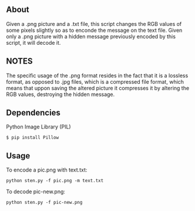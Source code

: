 ## About

Given a .png picture and a .txt file, this script changes the RGB values of some pixels slightly so as to enconde the message on the text file. Given only a .png picture with a hidden message previously encoded by this script, it will decode it.

## NOTES

The specific usage of the .png format resides in the fact that it is a lossless format, as opposed to  .jpg files, which is a compressed file format, which means that uppon saving the altered picture it compresses it by altering the RGB values, destroying the hidden message.

## Dependencies

Python Image Library (PIL)
```
$ pip install Pillow
```

## Usage

To encode a pic.png with text.txt:
```
python sten.py -f pic.png -m text.txt

```

To decode pic-new.png:
```
python sten.py -f pic-new.png

```
